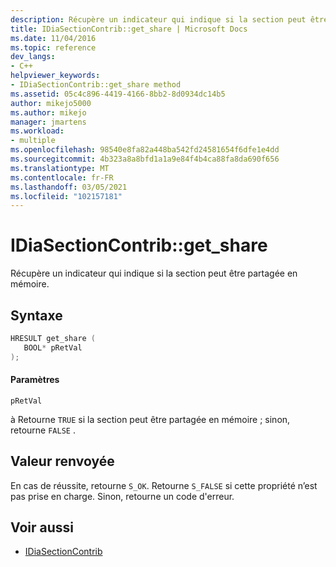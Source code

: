 ```yaml
---
description: Récupère un indicateur qui indique si la section peut être partagée en mémoire.
title: IDiaSectionContrib::get_share | Microsoft Docs
ms.date: 11/04/2016
ms.topic: reference
dev_langs:
- C++
helpviewer_keywords:
- IDiaSectionContrib::get_share method
ms.assetid: 05c4c896-4419-4166-8bb2-8d0934dc14b5
author: mikejo5000
ms.author: mikejo
manager: jmartens
ms.workload:
- multiple
ms.openlocfilehash: 98540e8fa82a448ba542fd24581654f6dfe1e4dd
ms.sourcegitcommit: 4b323a8a8bfd1a1a9e84f4b4ca88fa8da690f656
ms.translationtype: MT
ms.contentlocale: fr-FR
ms.lasthandoff: 03/05/2021
ms.locfileid: "102157181"
---
```

# <a name="idiasectioncontribget_share"></a>IDiaSectionContrib::get_share
Récupère un indicateur qui indique si la section peut être partagée en mémoire.

## <a name="syntax"></a>Syntaxe

```C++
HRESULT get_share ( 
   BOOL* pRetVal
);
```

#### <a name="parameters"></a>Paramètres
 `pRetVal`

à Retourne `TRUE` si la section peut être partagée en mémoire ; sinon, retourne `FALSE` .

## <a name="return-value"></a>Valeur renvoyée
 En cas de réussite, retourne `S_OK`. Retourne `S_FALSE` si cette propriété n’est pas prise en charge. Sinon, retourne un code d'erreur.

## <a name="see-also"></a>Voir aussi
- [IDiaSectionContrib](../../debugger/debug-interface-access/idiasectioncontrib.md)

